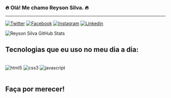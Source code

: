 
### 🔥 Olá! Me chamo Reyson Silva. 🔥
_________________________________________
[![Twitter](https://img.shields.io/badge/Twitter-1DA1F2?style=for-the-badge&logo=twitter&logoColor=white
)](https://twitter.com/reysonsillva)
[![Facebook](https://img.shields.io/badge/Facebook-1877F2?style=for-the-badge&logo=facebook&logoColor=white
)](https://pt-br.facebook.com/reyson.silva.5)
[![Instagram](https://img.shields.io/badge/Instagram-E4405F?style=for-the-badge&logo=instagram&logoColor=white
)](https://www.instagram.com/reysonsillva/)
[![Linkedin](https://img.shields.io/badge/LinkedIn-0077B5?style=for-the-badge&logo=linkedin&logoColor=white
)](https://www.linkedin.com/in/reyson-silva-224920261/)

![Reyson Silva GitHub Stats](https://github-readme-stats.vercel.app/api?username=reysonsillva&show_icons=true&theme=dracula)

## Tecnologias que eu uso no meu dia a dia:

<div stylle="display: inline_block"><br/>
    <img align="center" alt="html5" src="https://img.shields.io/badge/HTML5-E34F26?style=for-the-badge&logo=html5&logoColor=white" />
    <img align="center" alt="css3" src="https://img.shields.io/badge/CSS3-1572B6?style=for-the-badge&logo=css3&logoColor=white" />
    <img align="center" alt="javascript" src="https://img.shields.io/badge/JavaScript-F7DF1E?style=for-the-badge&logo=javascript&logoColor=black" />
</div><br/>

## Faça por merecer!
